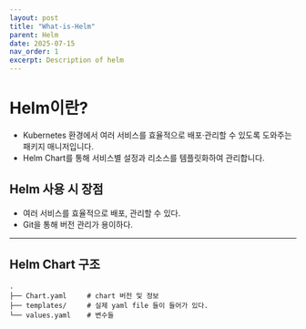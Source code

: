 ```yaml
---
layout: post
title: "What-is-Helm"
parent: Helm
date: 2025-07-15
nav_order: 1
excerpt: Description of helm
---
```


# Helm이란?

- Kubernetes 환경에서 여러 서비스를 효율적으로 배포·관리할 수 있도록 도와주는 패키지 매니저입니다.
- Helm Chart를 통해 서비스별 설정과 리소스를 템플릿화하여 관리합니다.

## Helm 사용 시 장점

- 여러 서비스를 효율적으로 배포, 관리할 수 있다.
- Git을 통해 버전 관리가 용이하다.

---

## Helm Chart 구조

```
.
├── Chart.yaml     # chart 버전 및 정보
├── templates/     # 실제 yaml file 들이 들어가 있다.
└── values.yaml    # 변수들
```
